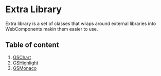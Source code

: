 # Extra Library

Extra library is a set of classes that wraps around external libraries into WebComponents makin them easier to use.

## Table of content

1. [GSChart](./GSChart.md)
2. [GSHighlight](./GSHighlight.md)
3. [GSMonaco](./GSMonaco.md)

